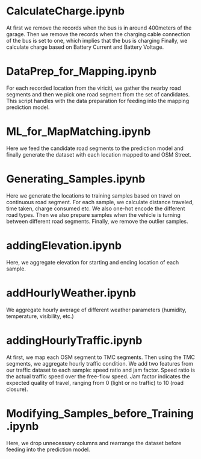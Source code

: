 # CalculateCharge.ipynb

At first we remove the records when the bus is in around 400meters of the garage.
Then we remove the records when the charging cable connection of the bus is set to one, which implies that the bus is charging
Finally, we calculate charge based on Battery Current and Battery Voltage.

# DataPrep_for_Mapping.ipynb

For each recorded location from the viriciti, we gather the nearby road segments and then we pick one road segment from the set of candidates.
This script handles with the data preparation for feeding into the mapping prediction model.

# ML_for_MapMatching.ipynb

Here we feed the candidate road segments to the prediction model and finally generate the dataset with each location mapped to and OSM Street.

# Generating_Samples.ipynb

Here we generate the locations to training samples based on travel on continuous road segment. For each sample, we calculate distance traveled, time taken, charge consumed etc.
We also one-hot encode the different road types. Then we also prepare samples when the vehicle is turning between different road segments. Finally, we remove the outlier samples.

# addingElevation.ipynb

Here, we aggregate elevation for starting and ending location of each sample.

# addHourlyWeather.ipynb

We aggregate hourly average of different weather parameters (humidity, temperature, visibility, etc.)

# addingHourlyTraffic.ipynb

At first, we map each OSM segment to TMC segments. Then using the TMC segments, we aggregate hourly traffic condition. 
We add two features from our traffic dataset to each sample: speed ratio and jam factor. 
Speed ratio is the actual traffic speed over the free-flow speed.
Jam factor indicates the expected quality of travel, ranging from 0
(light or no traffic) to 10 (road closure).

# Modifying_Samples_before_Training.ipynb

Here, we drop unnecessary columns and rearrange the dataset before feeding into the prediction model.
